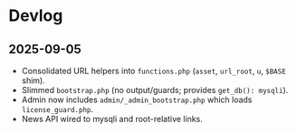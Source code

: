# Devlog

## 2025-09-05
- Consolidated URL helpers into `functions.php` (`asset`, `url_root`, `u`, `$BASE` shim).
- Slimmed `bootstrap.php` (no output/guards; provides `get_db(): mysqli`).
- Admin now includes `admin/_admin_bootstrap.php` which loads `license_guard.php`.
- News API wired to mysqli and root-relative links.
